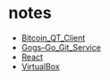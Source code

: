 # notes

* [Bitcoin_QT_Client](Bitcoin_QT_Client.md)
* [Gogs–Go_Git_Service](Gogs.md)
* [React](React.md)
* [VirtualBox](VirtualBox.md)

